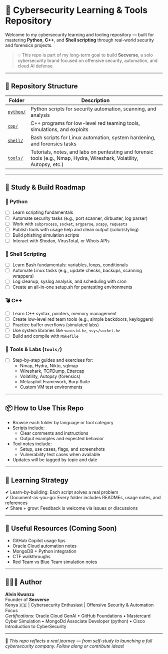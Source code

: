 # 🔐 Cybersecurity Learning & Tools Repository

Welcome to my cybersecurity learning and tooling repository — built for mastering **Python**, **C++**, and **Shell scripting** through real-world security and forensics projects.

> 💡 This repo is part of my long-term goal to build **Secverse**, a solo cybersecurity brand focused on offensive security, automation, and cloud AI defense.

---

## 📁 Repository Structure

| Folder     | Description                                                                 |
|------------|-----------------------------------------------------------------------------|
| [`python/`](python/) | Python scripts for security automation, scanning, and analysis              |
| [`cpp/`](cpp/)       | C++ programs for low-level red teaming tools, simulations, and exploits     |
| [`shell/`](shell/)   | Bash scripts for Linux automation, system hardening, and forensics tasks   |
| [`tools/`](tools/)   | Tutorials, notes, and labs on pentesting and forensic tools (e.g., Nmap, Hydra, Wireshark, Volatility, Autopsy, etc.) |

---

## 🧭 Study & Build Roadmap

### 🐍 Python 
- [ ] Learn scripting fundamentals
- [ ] Automate security tasks (e.g., port scanner, dirbuster, log parser)
- [ ] Work with `subprocess`, `socket`, `argparse`, `scapy`, `requests`
- [ ] Publish tools with usage help and clean output (color/styling)
- [ ] Build phishing simulation scripts
- [ ] Interact with Shodan, VirusTotal, or Whois APIs

### 🐚 Shell Scripting 
- [ ] Learn Bash fundamentals: variables, loops, conditionals
- [ ] Automate Linux tasks (e.g., update checks, backups, scanning wrappers)
- [ ] Log cleanup, syslog analysis, and scheduling with cron
- [ ] Create an all-in-one setup.sh for pentesting environments

### 💣 C++ 
- [ ] Learn C++ syntax, pointers, memory management
- [ ] Create low-level red team tools (e.g., simple backdoors, keyloggers)
- [ ] Practice buffer overflows (simulated labs)
- [ ] Use system libraries like `<unistd.h>`, `<sys/socket.h>`
- [ ] Build and compile with `Makefile`

### 🧪 Tools & Labs (`tools/`)
- [ ] Step-by-step guides and exercises for:
  - Nmap, Hydra, Nikto, sqlmap
  - Wireshark, TCPDump, Ettercap
  - Volatility, Autopsy (forensics)
  - Metasploit Framework, Burp Suite
  - Custom VM test environments

---

## 📦 How to Use This Repo

- Browse each folder by language or tool category
- Scripts include:
  - Clear comments and instructions
  - Output examples and expected behavior
- Tool notes include:
  - Setup, use cases, flags, and screenshots
  - Vulnerability test cases when available
- Updates will be tagged by topic and date

---

## 🧠 Learning Strategy

✔ Learn-by-building: Each script solves a real problem  
✔ Document-as-you-go: Every folder includes READMEs, usage notes, and references  
✔ Share + grow: Feedback is welcome via issues or discussions

---

## 🔗 Useful Resources (Coming Soon)

- GitHub Copilot usage tips
- Oracle Cloud automation notes
- MongoDB + Python integration
- CTF walkthroughs
- Red Team vs Blue Team simulation notes

---

## 👨🏽‍💻 Author

**Alvin Kwanzu**  
Founder of **Secverse**  
Kenya 🇰🇪 | Cybersecurity Enthusiast | Offensive Security & Automation Focus  
*Certifications:* Oracle Cloud GenAI • GitHub Foundations • Mastercard Cyber Simulation  • MongoDd Associate Developer (python) • Cisco Introduction to CyberSecurity

---

📌 *This repo reflects a real journey — from self-study to launching a full cybersecurity company. Follow along or contribute ideas!*  
